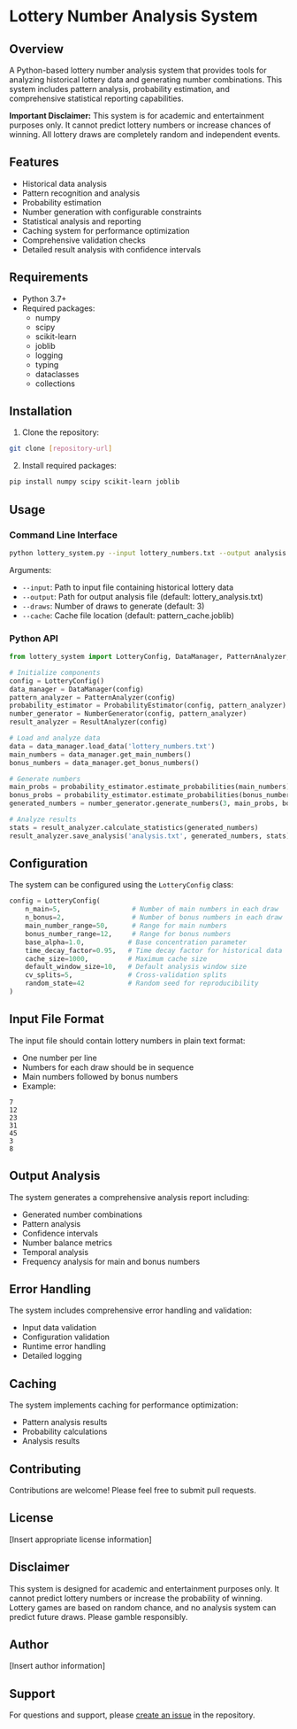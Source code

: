 # Lottery Number Analysis System

## Overview
A Python-based lottery number analysis system that provides tools for analyzing historical lottery data and generating number combinations. This system includes pattern analysis, probability estimation, and comprehensive statistical reporting capabilities.

**Important Disclaimer:** This system is for academic and entertainment purposes only. It cannot predict lottery numbers or increase chances of winning. All lottery draws are completely random and independent events.

## Features
- Historical data analysis
- Pattern recognition and analysis
- Probability estimation
- Number generation with configurable constraints
- Statistical analysis and reporting
- Caching system for performance optimization
- Comprehensive validation checks
- Detailed result analysis with confidence intervals

## Requirements
- Python 3.7+
- Required packages:
  - numpy
  - scipy
  - scikit-learn
  - joblib
  - logging
  - typing
  - dataclasses
  - collections

## Installation
1. Clone the repository:
```bash
git clone [repository-url]
```

2. Install required packages:
```bash
pip install numpy scipy scikit-learn joblib
```

## Usage

### Command Line Interface
```bash
python lottery_system.py --input lottery_numbers.txt --output analysis.txt --draws 3
```

Arguments:
- `--input`: Path to input file containing historical lottery data
- `--output`: Path for output analysis file (default: lottery_analysis.txt)
- `--draws`: Number of draws to generate (default: 3)
- `--cache`: Cache file location (default: pattern_cache.joblib)

### Python API
```python
from lottery_system import LotteryConfig, DataManager, PatternAnalyzer, ProbabilityEstimator, NumberGenerator, ResultAnalyzer

# Initialize components
config = LotteryConfig()
data_manager = DataManager(config)
pattern_analyzer = PatternAnalyzer(config)
probability_estimator = ProbabilityEstimator(config, pattern_analyzer)
number_generator = NumberGenerator(config, pattern_analyzer)
result_analyzer = ResultAnalyzer(config)

# Load and analyze data
data = data_manager.load_data('lottery_numbers.txt')
main_numbers = data_manager.get_main_numbers()
bonus_numbers = data_manager.get_bonus_numbers()

# Generate numbers
main_probs = probability_estimator.estimate_probabilities(main_numbers)
bonus_probs = probability_estimator.estimate_probabilities(bonus_numbers, is_bonus=True)
generated_numbers = number_generator.generate_numbers(3, main_probs, bonus_probs, historical_data=data)

# Analyze results
stats = result_analyzer.calculate_statistics(generated_numbers)
result_analyzer.save_analysis('analysis.txt', generated_numbers, stats)
```

## Configuration
The system can be configured using the `LotteryConfig` class:

```python
config = LotteryConfig(
    n_main=5,                  # Number of main numbers in each draw
    n_bonus=2,                 # Number of bonus numbers in each draw
    main_number_range=50,      # Range for main numbers
    bonus_number_range=12,     # Range for bonus numbers
    base_alpha=1.0,           # Base concentration parameter
    time_decay_factor=0.95,   # Time decay factor for historical data
    cache_size=1000,          # Maximum cache size
    default_window_size=10,   # Default analysis window size
    cv_splits=5,              # Cross-validation splits
    random_state=42           # Random seed for reproducibility
)
```

## Input File Format
The input file should contain lottery numbers in plain text format:
- One number per line
- Numbers for each draw should be in sequence
- Main numbers followed by bonus numbers
- Example:
```
7
12
23
31
45
3
8
```

## Output Analysis
The system generates a comprehensive analysis report including:
- Generated number combinations
- Pattern analysis
- Confidence intervals
- Number balance metrics
- Temporal analysis
- Frequency analysis for main and bonus numbers

## Error Handling
The system includes comprehensive error handling and validation:
- Input data validation
- Configuration validation
- Runtime error handling
- Detailed logging

## Caching
The system implements caching for performance optimization:
- Pattern analysis results
- Probability calculations
- Analysis results

## Contributing
Contributions are welcome! Please feel free to submit pull requests.

## License
[Insert appropriate license information]

## Disclaimer
This system is designed for academic and entertainment purposes only. It cannot predict lottery numbers or increase the probability of winning. Lottery games are based on random chance, and no analysis system can predict future draws. Please gamble responsibly.

## Author
[Insert author information]

## Support
For questions and support, please [create an issue](link-to-issues) in the repository.
